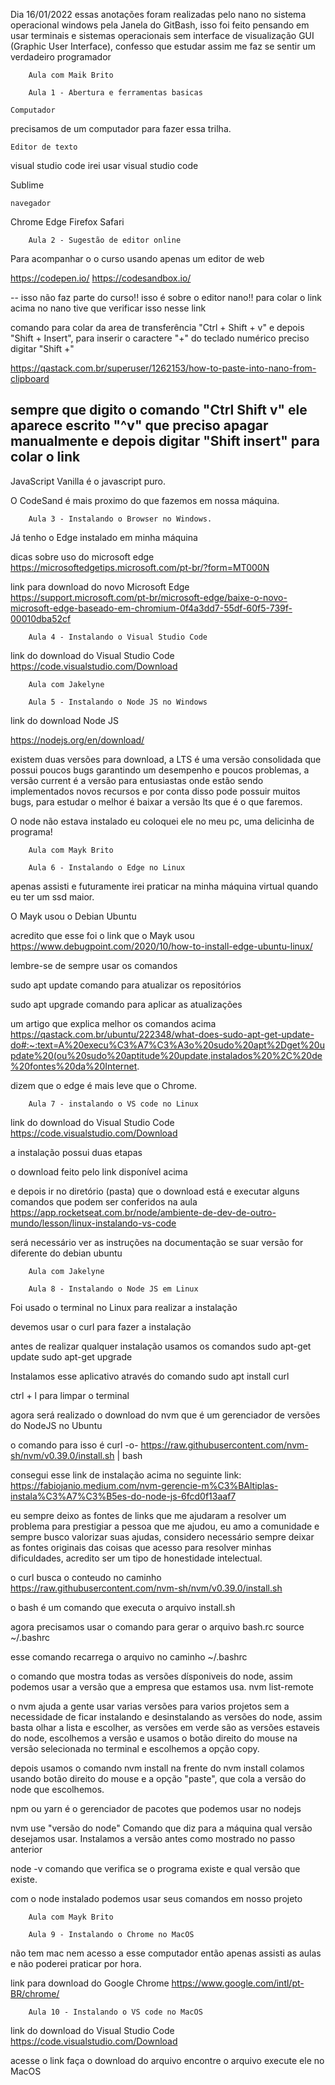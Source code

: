Dia 16/01/2022 
essas anotações foram realizadas pelo nano no sistema operacional windows pela Janela do GitBash, isso foi feito pensando em usar terminais e sistemas operacionais sem interface de 
visualização GUI (Graphic User Interface), confesso que estudar assim me faz se sentir um verdadeiro programador

		Aula com Maik Brito

		Aula 1 - Abertura e ferramentas basicas

	Computador 
precisamos de um computador para fazer essa trilha.

	Editor de texto

visual studio code
irei usar visual studio code

Sublime


	navegador
Chrome
Edge
Firefox
Safari

		Aula 2 - Sugestão de editor online
Para acompanhar o o curso usando apenas um editor de web

https://codepen.io/
https://codesandbox.io/

--
isso não faz parte do curso!! isso é sobre o editor nano!! para colar o link acima no nano tive que verificar isso nesse link

comando para colar da area de transferência "Ctrl + Shift + v" e depois "Shift + Insert", para inserir o caractere "+" do teclado numérico preciso digitar "Shift +"

https://qastack.com.br/superuser/1262153/how-to-paste-into-nano-from-clipboard

sempre que digito o comando "Ctrl Shift v" ele aparece escrito "^v" que preciso apagar manualmente e depois digitar "Shift insert" para colar o link
--

JavaScript Vanilla é o javascript puro.

O CodeSand é mais proximo do que fazemos em nossa máquina.

		Aula 3 - Instalando o Browser no Windows.
Já tenho o Edge instalado em minha máquina 

dicas sobre uso do microsoft edge
https://microsoftedgetips.microsoft.com/pt-br/?form=MT000N

link para download do novo Microsoft Edge
https://support.microsoft.com/pt-br/microsoft-edge/baixe-o-novo-microsoft-edge-baseado-em-chromium-0f4a3dd7-55df-60f5-739f-00010dba52cf

		Aula 4 - Instalando o Visual Studio Code

link do download do Visual Studio Code
https://code.visualstudio.com/Download


		Aula com Jakelyne

		Aula 5 - Instalando o Node JS no Windows

link do download Node JS 

https://nodejs.org/en/download/

existem duas versões para download, a LTS é uma versão consolidada que possui poucos bugs garantindo um desempenho e poucos problemas, a versão current é a versão para entusiastas onde 
estão sendo implementados novos recursos e por conta disso pode possuir muitos bugs, para estudar o melhor é baixar a versão lts que é o que faremos.

O node não estava instalado eu coloquei ele no meu pc, uma delicinha de programa!


		Aula com Mayk Brito

		Aula 6 - Instalando o Edge no Linux

apenas assisti e futuramente irei praticar na minha máquina virtual quando eu ter um ssd maior.

O Mayk usou o Debian Ubuntu 

acredito que esse foi o link que o Mayk usou
https://www.debugpoint.com/2020/10/how-to-install-edge-ubuntu-linux/

lembre-se de sempre usar os comandos 

sudo apt update
comando para atualizar os repositórios

sudo apt upgrade 
comando para aplicar as atualizações

um artigo que explica melhor os comandos acima 
https://qastack.com.br/ubuntu/222348/what-does-sudo-apt-get-update-do#:~:text=A%20execu%C3%A7%C3%A3o%20sudo%20apt%2Dget%20update%20(ou%20sudo%20aptitude%20update,instalados%20%2C%20de%20fontes%20da%20Internet.

dizem que o edge é mais leve que o Chrome.

		
		Aula 7 - instalando o VS code no Linux

link do download do Visual Studio Code
https://code.visualstudio.com/Download

a instalação possui duas etapas

o download feito pelo link disponível acima

e depois ir no diretório (pasta) que o download está e executar alguns comandos que podem ser conferidos na aula
https://app.rocketseat.com.br/node/ambiente-de-dev-de-outro-mundo/lesson/linux-instalando-vs-code

será necessário ver as instruções na documentação se suar versão for diferente do debian ubuntu

		Aula com Jakelyne

		Aula 8 - Instalando o Node JS em Linux


Foi usado o terminal no Linux para realizar a instalação

devemos usar o curl para fazer a instalação

antes de realizar qualquer instalação usamos os comandos
sudo apt-get update
sudo apt-get upgrade

Instalamos esse aplicativo através do comando
sudo apt install curl

ctrl + l para limpar o terminal 

agora será realizado o download do nvm que é um gerenciador de versões do NodeJS no Ubuntu

o comando para isso é
curl -o- https://raw.githubusercontent.com/nvm-sh/nvm/v0.39.0/install.sh | bash

consegui esse link de instalação acima no seguinte link:
https://fabiojanio.medium.com/nvm-gerencie-m%C3%BAltiplas-instala%C3%A7%C3%B5es-do-node-js-6fcd0f13aaf7

eu sempre deixo as fontes de links que me ajudaram a resolver um problema para prestigiar a pessoa que me ajudou, eu amo a comunidade e sempre busco valorizar suas ajudas, considero 
necessário sempre deixar as fontes originais das coisas que acesso para resolver minhas dificuldades, acredito ser um tipo de honestidade intelectual.

o curl busca o conteudo no caminho https://raw.githubusercontent.com/nvm-sh/nvm/v0.39.0/install.sh

o bash é um comando que executa o arquivo install.sh

agora precisamos usar o comando para gerar o arquivo bash.rc
source ~/.bashrc

esse comando recarrega o arquivo no caminho ~/.bashrc

o comando que mostra todas as versões dísponiveis do node, assim podemos usar a versão que a empresa que estamos usa.
nvm list-remote

o nvm ajuda a gente usar varias versões para varios projetos sem a necessidade de ficar instalando e desinstalando as versões do node, assim basta olhar a lista e escolher, as versões em 
verde são as versões estaveis do node, escolhemos a versão e usamos o botão direito do mouse na versão selecionada no terminal e escolhemos a opção copy.

depois usamos o comando
nvm install 
na frente do nvm install colamos usando botão direito do mouse e a opção "paste", que cola a versão do node que escolhemos.

npm ou yarn é o gerenciador de pacotes que podemos usar no nodejs

nvm use "versão do node"
Comando que diz para a máquina qual versão desejamos usar. Instalamos a versão antes como mostrado no passo anterior

node -v 
comando que verifica se o programa existe e qual versão que existe.

com o node instalado podemos usar seus comandos em nosso projeto


		Aula com Mayk Brito

		Aula 9 - Instalando o Chrome no MacOS

não tem mac nem acesso a esse computador então apenas assisti as aulas e não poderei praticar por hora.

link para download do Google Chrome
https://www.google.com/intl/pt-BR/chrome/

		Aula 10 - Instalando o VS code no MacOS

link do download do Visual Studio Code
https://code.visualstudio.com/Download

acesse o link faça o download do arquivo encontre o arquivo execute ele no MacOS



